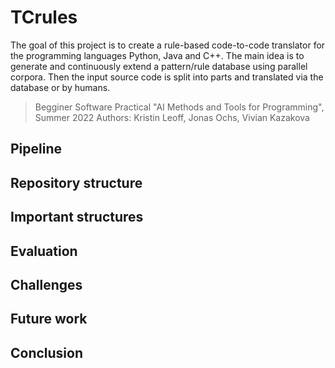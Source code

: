 
# TCrules
The goal of this project is to create a rule-based code-to-code translator for the programming languages Python, Java and C++. The main idea is to generate and continuously extend a pattern/rule database using parallel corpora. Then the input source code is split into parts and translated via the database or by humans.

> Begginer Software Practical "AI Methods and Tools for Programming", Summer 2022 
> Authors: Kristin Leoff, Jonas Ochs, Vivian Kazakova

## Pipeline

## Repository structure

## Important structures

## Evaluation

## Challenges

## Future work

## Conclusion

